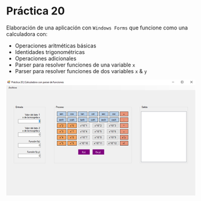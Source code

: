# Práctica 20

Elaboración de una aplicación con `Windows Forms` que funcione como una calculadora con:

- Operaciones aritméticas básicas
- Identidades trigonométricas
- Operaciones adicionales
- Parser para resolver funciones de una variable `x`
- Parser para resolver funciones de dos variables `x` & `y`

![Imagen de la práctica](./practice.png)
